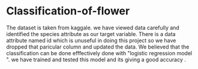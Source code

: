 # Classification-of-flower
The dataset is taken from kaggale.
we have viewed data carefully and identified the species attribute as our target variable.
There is a data attribute named id which is unuseful in doing this project so we have dropped that paricular column and updated the data. 
We believed that the classification can be done efffectively done with "logistic regression model ".
we have trained and tested this model and its giving a good accuracy .
